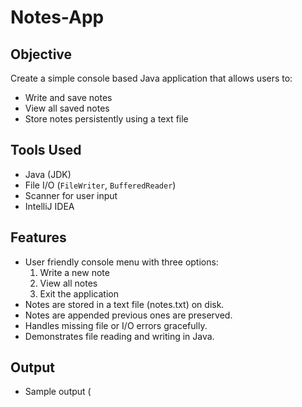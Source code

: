 # Notes-App

## Objective
Create a simple console based Java application that allows users to:
- Write and save notes
- View all saved notes
- Store notes persistently using a text file

## Tools Used
- Java (JDK)
- File I/O (`FileWriter`, `BufferedReader`)
- Scanner for user input
- IntelliJ IDEA

## Features
- User friendly console menu with three options:
  1. Write a new note
  2. View all notes
  3. Exit the application
- Notes are stored in a text file (notes.txt) on disk.
- Notes are appended previous ones are preserved.
- Handles missing file or I/O errors gracefully.
- Demonstrates file reading and writing in Java.

## Output
- Sample output (
